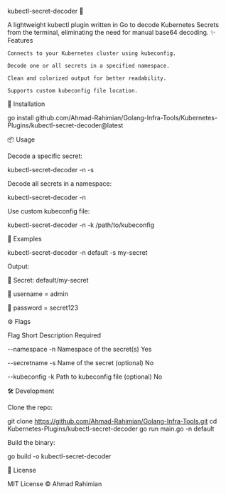 
kubectl-secret-decoder 🔐

A lightweight kubectl plugin written in Go to decode Kubernetes Secrets from the terminal, eliminating the need for manual base64 decoding.
✨ Features

    Connects to your Kubernetes cluster using kubeconfig.

    Decode one or all secrets in a specified namespace.

    Clean and colorized output for better readability.

    Supports custom kubeconfig file location.

🚀 Installation

go install github.com/Ahmad-Rahimian/Golang-Infra-Tools/Kubernetes-Plugins/kubectl-secret-decoder@latest

📦 Usage

Decode a specific secret:

kubectl-secret-decoder -n <namespace> -s <secret-name>

Decode all secrets in a namespace:

kubectl-secret-decoder -n <namespace>

Use custom kubeconfig file:

kubectl-secret-decoder -n <namespace> -k /path/to/kubeconfig


🧪 Examples

kubectl-secret-decoder -n default -s my-secret

Output:

🔐 Secret: default/my-secret

📌 username = admin

📌 password = secret123


⚙️ Flags

Flag            Short        Description                    Required

--namespace	     -n	    Namespace of the secret(s)	         Yes

--secretname	 -s	    Name of the secret (optional)	     No

--kubeconfig	 -k	    Path to kubeconfig file (optional)	 No


🛠 Development

Clone the repo:

git clone https://github.com/Ahmad-Rahimian/Golang-Infra-Tools.git
cd Kubernetes-Plugins/kubectl-secret-decoder
go run main.go -n default

Build the binary:

go build -o kubectl-secret-decoder

📄 License

MIT License © Ahmad Rahimian
